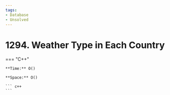 ```yaml
---
tags:
- Database
- Unsolved
---
```



# 1294. Weather Type in Each Country

=== "C++"

    **Time:** O()

    **Space:** O()

    ``` c++
    ```
